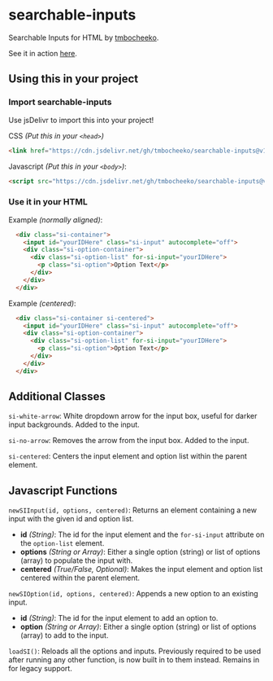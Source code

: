 # searchable-inputs
Searchable Inputs for HTML by [tmbocheeko](https://www.twitter.com/tmbocheeko_).

See it in action [here](https://codepen.io/tmbocheeko/pen/OJzwqXJ).

## Using this in your project

### Import searchable-inputs
Use jsDelivr to import this into your project!

CSS _(Put this in your `<head>`)_

```html
<link href="https://cdn.jsdelivr.net/gh/tmbocheeko/searchable-inputs@v1.3/searchableinputs.css" rel="stylesheet" type="text/css" />
```

Javascript _(Put this in your `<body>`)_:

```html
<script src="https://cdn.jsdelivr.net/gh/tmbocheeko/searchable-inputs@v1.3/searchableinputs.js" crossorigin="anonymous" defer></script>
```
### Use it in your HTML

Example _(normally aligned)_:

```html
  <div class="si-container">
    <input id="yourIDHere" class="si-input" autocomplete="off">          // Make sure to replace yourIDHere
    <div class="si-option-container">
      <div class="si-option-list" for-si-input="yourIDHere">             // on both of these lines!
        <p class="si-option">Option Text</p>
      </div>
    </div>
  </div>
```

Example _(centered)_:

```html
  <div class="si-container si-centered">
    <input id="yourIDHere" class="si-input" autocomplete="off">          // Make sure to replace yourIDHere
    <div class="si-option-container">
      <div class="si-option-list" for-si-input="yourIDHere">             // on both of these lines!
        <p class="si-option">Option Text</p>
      </div>
    </div>
  </div>
```

## Additional Classes

`si-white-arrow`: White dropdown arrow for the input box, useful for darker input backgrounds. Added to the input.

`si-no-arrow`: Removes the arrow from the input box. Added to the input.

`si-centered`: Centers the input element and option list within the parent element.

## Javascript Functions

`newSIInput(id, options, centered)`: Returns an element containing a new input with the given id and option list.
- **id** _(String)_: The id for the input element and the `for-si-input` attribute on the `option-list` element.
- **options** _(String or Array)_: Either a single option (string) or list of options (array) to populate the input with.
- **centered** _(True/False, Optional)_: Makes the input element and option list centered within the parent element.

`newSIOption(id, options, centered)`: Appends a new option to an existing input.
- **id** _(String)_: The id for the input element to add an option to.
- **option** _(String or Array)_: Either a single option (string) or list of options (array) to add to the input.

`loadSI()`: Reloads all the options and inputs. Previously required to be used after running any other function, is now built in to them instead. Remains in for legacy support.
